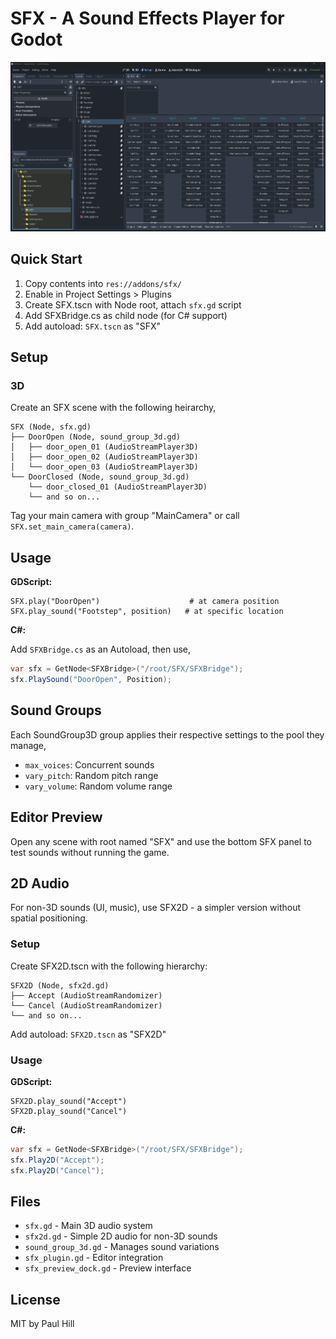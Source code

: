 # SFX - A Sound Effects Player for Godot

![Demo](Documentation/demo.png)

## Quick Start

1. Copy contents into `res://addons/sfx/`
2. Enable in Project Settings > Plugins
3. Create SFX.tscn with Node root, attach `sfx.gd` script
4. Add SFXBridge.cs as child node (for C# support)
5. Add autoload: `SFX.tscn` as "SFX"

## Setup

### 3D

Create an SFX scene with the following heirarchy,

```
SFX (Node, sfx.gd)
├── DoorOpen (Node, sound_group_3d.gd)
│   ├── door_open_01 (AudioStreamPlayer3D)
│   ├── door_open_02 (AudioStreamPlayer3D)
│   └── door_open_03 (AudioStreamPlayer3D)
└── DoorClosed (Node, sound_group_3d.gd)
	└── door_closed_01 (AudioStreamPlayer3D)
	└── and so on...
```

Tag your main camera with group "MainCamera" or call `SFX.set_main_camera(camera)`.

## Usage

**GDScript:**
```gdscript
SFX.play("DoorOpen")                    # at camera position
SFX.play_sound("Footstep", position)   # at specific location
```

**C#:**

Add `SFXBridge.cs` as an Autoload, then use,

```csharp
var sfx = GetNode<SFXBridge>("/root/SFX/SFXBridge");
sfx.PlaySound("DoorOpen", Position);
```

## Sound Groups

Each SoundGroup3D group applies their respective settings to the pool they manage,

- `max_voices`: Concurrent sounds
- `vary_pitch`: Random pitch range
- `vary_volume`: Random volume range

## Editor Preview

Open any scene with root named "SFX" and use the bottom SFX panel to test sounds without running the game.

## 2D Audio

For non-3D sounds (UI, music), use SFX2D - a simpler version without spatial positioning.

### Setup

Create SFX2D.tscn with the following hierarchy:

```
SFX2D (Node, sfx2d.gd)
├── Accept (AudioStreamRandomizer)
└── Cancel (AudioStreamRandomizer)
└── and so on...
```

Add autoload: `SFX2D.tscn` as "SFX2D"

### Usage

**GDScript:**
```gdscript
SFX2D.play_sound("Accept")
SFX2D.play_sound("Cancel")
```

**C#:**
```csharp
var sfx = GetNode<SFXBridge>("/root/SFX/SFXBridge");
sfx.Play2D("Accept");
sfx.Play2D("Cancel");
```

## Files

- `sfx.gd` - Main 3D audio system
- `sfx2d.gd` - Simple 2D audio for non-3D sounds
- `sound_group_3d.gd` - Manages sound variations
- `sfx_plugin.gd` - Editor integration
- `sfx_preview_dock.gd` - Preview interface

## License

MIT by Paul Hill
